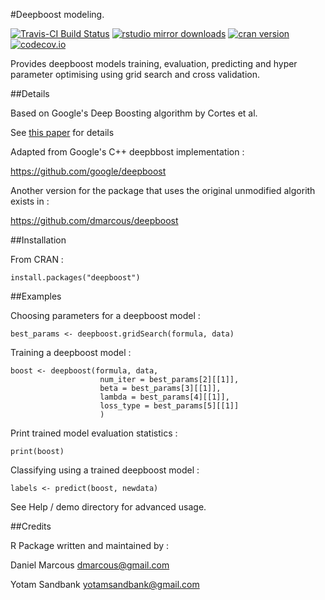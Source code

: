 #Deepboost modeling.

[![Travis-CI Build Status](https://travis-ci.org/dmarcous/CRAN_deepboost.svg?branch=master)](https://travis-ci.org/dmarcous/CRAN_deepboost)
[![rstudio mirror downloads](http://cranlogs.r-pkg.org/badges/grand-total/deepboost)](https://github.com/metacran/cranlogs.app)
[![cran version](http://www.r-pkg.org/badges/version/deepboost)](http://cran.rstudio.com/web/packages/deepboost)
[![codecov.io](https://codecov.io/github/dmarcous/CRAN_deepboost/coverage.svg?branch=master)](https://codecov.io/github/dmarcous/CRAN_deepboost?branch=master)

Provides deepboost models training, evaluation, predicting and hyper parameter optimising using grid search and cross validation.

##Details

Based on Google's Deep Boosting algorithm by Cortes et al.

See [this paper](http://www.umarsyed.me/KuznetsovMohriSyedNIPS2014.pdf) for details

Adapted from Google's C++ deepbbost implementation :

<https://github.com/google/deepboost>

Another version for the package that uses the original unmodified algorith exists in :

<https://github.com/dmarcous/deepboost>

##Installation

From CRAN : 

    install.packages("deepboost")

##Examples

Choosing parameters for a deepboost model :

    best_params <- deepboost.gridSearch(formula, data)

Training a deepboost model :

    boost <- deepboost(formula, data,
                        num_iter = best_params[2][[1]], 
                        beta = best_params[3][[1]], 
                        lambda = best_params[4][[1]], 
                        loss_type = best_params[5][[1]]
                        )

Print trained model evaluation statistics :                         

    print(boost)

Classifying using a trained deepboost model :

    labels <- predict(boost, newdata)
    
See Help / demo directory for advanced usage.

##Credits

R Package written and maintained by :

Daniel Marcous <dmarcous@gmail.com>

Yotam Sandbank <yotamsandbank@gmail.com>
